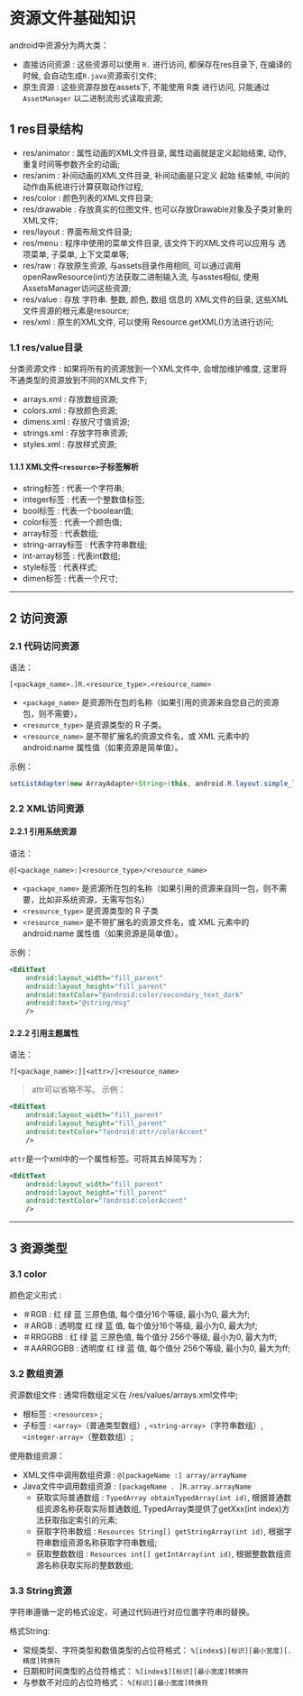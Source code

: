 # 资源文件基础知识

android中资源分为两大类：

- 直接访问资源 : 这些资源可以使用 `R.` 进行访问, 都保存在res目录下, 在编译的时候, 会自动生成`R.java`资源索引文件;
- 原生资源 : 这些资源存放在assets下, 不能使用 R类 进行访问, 只能通过 `AssetManager` 以二进制流形式读取资源;

## 1 res目录结构

- res/animator : 属性动画的XML文件目录, 属性动画就是定义起始结束, 动作, 重复时间等参数齐全的动画;
- res/anim : 补间动画的XML文件目录, 补间动画是只定义 起始 结束帧, 中间的动作由系统进行计算获取动作过程;
- res/color : 颜色列表的XML文件目录;
- res/drawable : 存放真实的位图文件, 也可以存放Drawable对象及子类对象的XML文件;
- res/layout : 界面布局文件目录;
- res/menu : 程序中使用的菜单文件目录, 该文件下的XML文件可以应用与 选项菜单, 子菜单, 上下文菜单等;
- res/raw : 存放原生资源, 与assets目录作用相同, 可以通过调用openRawResource(int)方法获取二进制输入流, 与asstes相似, 使用AssetsManager访问这些资源;
- res/value : 存放 字符串. 整数, 颜色, 数组 信息的 XML文件的目录, 这些XML文件资源的根元素是resource;
- res/xml : 原生的XML文件, 可以使用 Resource.getXML()方法进行访问;

### 1.1 res/value目录

分类资源文件 : 如果将所有的资源放到一个XML文件中, 会增加维护难度, 这里将不通类型的资源放到不同的XML文件下;

- arrays.xml : 存放数组资源;
- colors.xml : 存放颜色资源;
- dimens.xml : 存放尺寸值资源;
- strings.xml : 存放字符串资源;
- styles.xml : 存放样式资源;

#### 1.1.1 XML文件`<resource>`子标签解析

- string标签 : 代表一个字符串;
- integer标签 : 代表一个整数值标签;
- bool标签 : 代表一个boolean值;
- color标签 : 代表一个颜色值;
- array标签 : 代表数组;
- string-array标签 : 代表字符串数组;
- int-array标签 : 代表int数组;
- style标签 : 代表样式;
- dimen标签 : 代表一个尺寸;

---

## 2 访问资源

### 2.1 代码访问资源

语法：

`[<package_name>.]R.<resource_type>.<resource_name>`

- `<package_name>` 是资源所在包的名称（如果引用的资源来自您自己的资源包，则不需要）。
- `<resource_type>` 是资源类型的 R 子类。
- `<resource_name>` 是不带扩展名的资源文件名，或 XML 元素中的 android:name 属性值（如果资源是简单值）。

示例：

```java
setListAdapter(new ArrayAdapter<String>(this, android.R.layout.simple_list_item_1, myarray));
```

### 2.2 XML访问资源

#### 2.2.1 引用系统资源

语法：

`@[<package_name>:]<resource_type>/<resource_name>`

- `<package_name>` 是资源所在包的名称（如果引用的资源来自同一包，则不需要，比如非系统资源，无需写包名）
- `<resource_type>` 是资源类型的 R 子类
- `<resource_name>` 是不带扩展名的资源文件名，或 XML 元素中的 android:name 属性值（如果资源是简单值）。

示例：

```xml
<EditText 
    android:layout_width="fill_parent"
    android:layout_height="fill_parent"
    android:textColor="@android:color/secondary_text_dark"
    android:text="@string/msg"
    />
```

#### 2.2.2 引用主题属性

语法：

`?[<package_name>:][<attr>/]<resource_name>`
>attr可以省略不写。
示例：

```xml
<EditText 
    android:layout_width="fill_parent"
    android:layout_height="fill_parent"
    android:textColor="?android:attr/colorAccent"
    />
```

`attr`是一个xml中的一个属性标签。可将其去掉简写为：

```xml
<EditText 
    android:layout_width="fill_parent"
    android:layout_height="fill_parent"
    android:textColor="?android:colorAccent"
    />
```

---

## 3 资源类型

### 3.1 color

颜色定义形式 :

- ＃RGB : 红 绿 蓝 三原色值, 每个值分16个等级, 最小为0, 最大为f;
- ＃ARGB : 透明度 红 绿 蓝 值, 每个值分16个等级, 最小为0, 最大为f;
- ＃RRGGBB : 红 绿 蓝 三原色值, 每个值分 256个等级, 最小为0, 最大为ff;
- ＃AARRGGBB : 透明度 红 绿 蓝 值, 每个值分 256个等级, 最小为0, 最大为ff;

### 3.2 数组资源

资源数组文件 : 通常将数组定义在 /res/values/arrays.xml文件中;

- 根标签 : `<resources>` ;
- 子标签 : `<array>`（普通类型数组）, `<string-array>`（字符串数组）, `<integer-array>`（整数数组）;

使用数组资源：

- XML文件中调用数组资源 : `@[packageName :] array/arrayName`
- Java文件中调用数组资源 : `[packageName . ]R.array.arrayName`
  - 获取实际普通数组 : `TypedArray obtainTypedArray(int id)`, 根据普通数组资源名称获取实际普通数组, TypedArray类提供了getXxx(int index)方法获取指定索引的元素;
  - 获取字符串数组 : `Resources String[] getStringArray(int id)`,  根据字符串数组资源名称获取字符串数组;
  - 获取整数数组 : `Resources int[] getIntArray(int id)`, 根据整数数组资源名称获取实际的整数数组;

### 3.3 String资源

字符串遵循一定的格式设定，可通过代码进行对应位置字符串的替换。

格式String:

- 常规类型、字符类型和数值类型的占位符格式：
`%[index$][标识][最小宽度][.精度]转换符`
- 日期和时间类型的占位符格式：
`%[index$][标识][最小宽度]转换符`
- 与参数不对应的占位符格式：
`%[标识][最小宽度]转换符`
